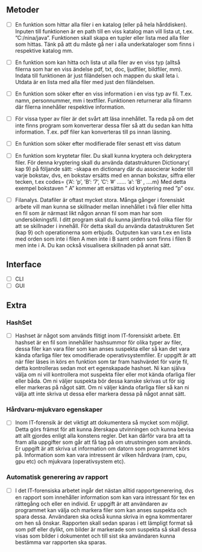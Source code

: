 ## Metoder
- [ ] En funktion som hittar alla filer i en katalog (eller på hela hårddisken). Inputen till funktionen är en path till en viss katalog man vill lista ut, t.ex. ”C:/nina/java”. Funktionen skall skapa en tupler eller lista med alla filer som hittas. Tänk på att du måste gå ner i alla underkataloger som finns i respektive katalog mm.

- [ ] En funktion som kan hitta och lista ut alla filer av en viss typ (alltså filerna som har en viss ändelse pdf, txt, doc, ljudfiler, bildfiler, mm). Indata till funktionen är just filändelsen och mappen du skall leta i. Utdata är en lista med alla filer med just den filändelsen.

- [ ] En funktion som söker efter en viss information i en viss
typ av fil. T.ex. namn, personnummer, mm i textfiler.
Funktionen returnerar alla filnamn där filerna innehåller
respektive information.

- [ ] För vissa typer av filer är det svårt att läsa
innehållet. Ta reda på om det inte finns program som
konverterar dessa filer så att du sedan kan hitta
information. T.ex. pdf filer kan konverteras till ps
innan läsning.

- [ ] En funktion som söker efter modifierade filer senast ett
viss datum

- [ ] En funktion som kryptetar filer. Du skall kunna kryptera
och dekryptera filer. För denna kryptering skall du
använda datastrukturen Dictionary( kap 9) på följande
sätt:
-skapa en dictionary där du associerar koder till
varje bokstav, dvs, en bokstav ersätts med en annan
bokstav, siffra eller tecken, t.ex
codes= {’A’: ’p’, ’B’: ’7’, ’C’: ’#’ …… ’a’: ’B’ , ….m}
Med detta exempel bokstaven ” A” kommer att ersättas vid
kryptering med ”p” osv.

- [ ] Filanalys. Datafiler är oftast mycket stora. Många gånger
i forensiskt arbete vill man kunna se skillnader mellan
innehållet i två filer eller hitta en fil som är närmast
likt någon annan fil som man har som undersökningsfil. I
ditt program skall du kunna jämföra två olika filer för
att se skillnader i innehåll. För detta skall du använda
datastrukturen Set (kap 9) och operationerna som erbjuds.
Outputen kan vara t.ex en lista med orden som inte i
filen A men inte i B samt orden som finns i filen B men
inte i A. Du kan också visualisera skillnaden på annat
sätt.

## Interface
- [ ] CLI
- [ ] GUI

## Extra
### HashSet
- [ ] Hashset är något som används flitigt inom IT-forensiskt
arbete. Ett hashset är en fil som innehåller hashsummor
för olika typer av filer, dessa filer kan vara filer som
kan anses suspekta eller så kan det vara kända ofarliga
filer tex omodifierade operativsystemfiler. Er uppgift är
att när filer läses in körs en funktion som tar fram
hashvärdet för varje fil, detta kontrolleras sedan mot
ert egenskapade hashset. Ni kan själva välja om ni vill
kontrollera mot suspekta filer eller mot kända ofarliga
filer eller båda. Om ni väljer suspekta bör dessa kanske
skrivas ut för sig eller markeras på något sätt. Om ni
väljer kända ofarliga filer så kan ni välja att inte
skriva ut dessa eller markera dessa på något annat sätt.

### Hårdvaru-mjukvaro egenskaper
- [ ] Inom IT-forensik är det viktigt att dokumentera så mycket
som möjligt. Detta görs främst för att kunna återskapa
utvinningen och kunna bevisa att allt gjordes enligt alla
konstens regler. Det kan därför vara bra att ta fram alla
uppgifter som går att få tag på om utrustningen som
används. Er uppgift är att skriva ut information om
datorn som programmet körs på. Information som kan vara
intressent är vilken hårdvara (ram, cpu, gpu etc) och
mjukvara (operativsystem etc).


### Automatisk generering av rapport
- [ ] I det IT-forensiska arbetet ingår det nästan alltid
rapportgenerering, dvs en rapport som innehåller
information som kan vara intressant för tex en rättegång
och eller en individ. Er uppgift är att användaren av
programmet kan välja och markera filer som kan anses
suspekta och spara dessa. Användaren ska också kunna
skriva in egna kommentarer om hen så önskar. Rapporten
skall sedan sparas i ett lämpligt format så som pdf eller
dylikt, om bilder är markerade som suspekta så skall
dessa visas som bilder i dokumentet och till sist ska
användaren kunna bestämma var rapporten ska sparas.
